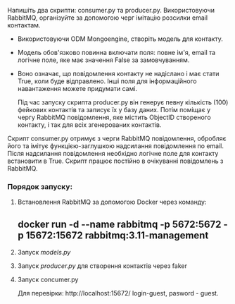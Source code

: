 Напишіть два скрипти: consumer.py та producer.py. Використовуючи RabbitMQ, організуйте за допомогою черг імітацію розсилки email контактам.

- Використовуючи ODM Mongoengine, створіть модель для контакту. 
- Модель обов'язково повинна включати поля: повне ім'я, email та логічне поле, яке має значення False за замовчуванням. 
- Воно означає, що повідомлення контакту не надіслано і має стати True, коли буде відправлено. Інші поля для інформаційного навантаження можете придумати самі.

  Під час запуску скрипта producer.py він генерує певну кількість (100) фейкових контактів та записує їх у базу даних.
  Потім поміщає у чергу RabbitMQ повідомлення, яке містить ObjectID створеного контакту, і так для всіх згенерованих контактів.

Скрипт consumer.py отримує з черги RabbitMQ повідомлення, обробляє його та імітує функцією-заглушкою надсилання повідомлення по email. 
Після надсилання повідомлення необхідно логічне поле для контакту встановити в True. Скрипт працює постійно в очікуванні повідомлень з RabbitMQ.

### Порядок запуску:

1. Встановлення RabbitMQ за допомогою Docker через команду:   

   docker run -d --name rabbitmq -p 5672:5672 -p 15672:15672 rabbitmq:3.11-management
   ---
2. Запуск *models.py*
3. Запуск *producer.py* для створення контактів через faker
4. Запуск concumer.py

   Для перевірки: http://localhost:15672/   login-guest, pasword - guest.
  


